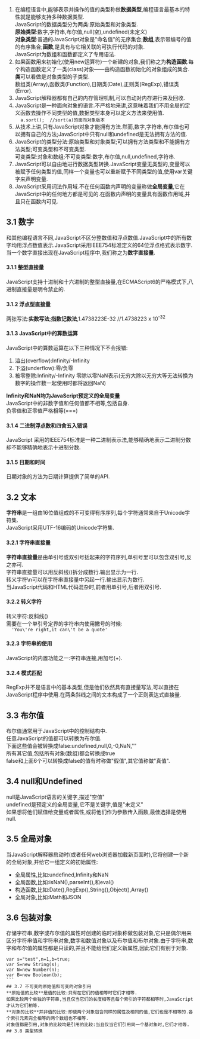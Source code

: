 
 1. 在编程语言中,能够表示并操作的值的类型称做**数据类型**,编程语言最基本的特性就是能够支持多种数据类型.  
 JavaScript的数据类型分为两类:原始类型和对象类型.  
 **原始类型**:数字,字符串,布尔值,null(空),undefined(未定义)  
 **对象类型**:普通的JavaScript对象是"命名值"的无序集合;**数组**,表示带编号的值的有序集合;**函数**,是具有与它相关联的可执行代码的对象.  
 JavaScript为数组和函数都定义了专用语法.  
 2. 如果函数用来初始化(使用new运算符)一个新建的对象,我们称之为**构造函数**.每个构造函数定义了一类(class)对象——由构造函数初始化的对象组成的集合.**类**可以看做是对象类型的子类型.  
 数组类(Array),函数类(Function),日期类(Date),正则类(RegExp),错误类(Error).  
 3. JavaScript解释器都有自己的内存管理机制,可以自动对内存进行来及回收.  
 4. JavaScript是一种面向对象的语言.不严格地来讲,这意味着我们不用全局的定义函数去操作不同类型的值,数据类型本身可以定义方法来使用值.  
 `  
 a.sort();  //sort(a)的面向对象版本  
 `  
 5. 从技术上讲,只有JavaScript对象才能拥有方法.然而,数字,字符串,布尔值也可以拥有自己的方法;JavaScript中只有null和undefined是无法拥有方法的值.  
 6. JavaScript的类型分法:原始类型和对象类型;可以拥有方法类型和不能拥有方法类型;可变类型和不可变类型.  
 可变类型:对象和数组;不可变类型:数字,布尔值,null,undefined,字符串.  
 7. JavaScript可以自由地进行数据类型转换.JavaScript变量无类型的,变量可以被赋予任何类型的值,同样一个变量也可以重新赋予不同类型的值,使用var关键字来声明变量.  
 8. JavaScript采用词法作用域.不在任何函数内声明的变量称做**全局变量**,它在JavaScript中的任何地方都是可见的.在函数内声明的变量具有函数作用域,并且只在函数内可见.  
 
## 3.1 数字   
 和其他编程语言不同,JavaScript不区分整数值和浮点数值.JavaScript中的所有数字均用浮点数值表示.JavaScript采用IEEE754标准定义的64位浮点格式表示数字.  
 当一个数字直接出现在JavaScript程序中,我们称之为**数字直接量**.  
 
#### 3.1.1 整型直接量   
 JavaScript支持十进制和十六进制的整型直接量,在ECMAScript6的严格模式下,八进制直接量是明令禁止的.  
#### 3.1.2 浮点型直接量   
 两张写法:**实数写法**;**指数记数法**,1.4738223E-32  //1.4738223 x 10<sup>-32</sup>   
#### 3.1.3 JavaScript中的算数运算   
 JavaScript中的算数运算在以下三种情况下不会报错:  
 
 1. 溢出(overflow):Infinity/-Infinity  
 2. 下溢(underflow):零/负零  
 3. 被零整除:Infinity/-Infinity 零除以零NaN表示(无穷大除以无穷大等无法转换为数字的操作数一起使用时都将返回NaN)  
 
**Infinity和NaN均为JavaScript预定义的全局变量**  
 JavaScript中的非数字值和任何值都不相等,包括自身.  
 负零值和正零值严格相等(===)  
#### 3.1.4 二进制浮点数和四舍五入错误   
JavaScript 采用的IEEE754标准是一种二进制表示法,能够精确地表示二进制分数却不能够精确地表示十进制分数.  
#### 3.1.5 日期和时间   
日期对象的方法为日期计算提供了简单的API.  

## 3.2 文本   
 **字符串**是一组由16位值组成的不可变得有序序列,每个字符通常来自于Unicode字符集.  
 JavaScript采用UTF-16编码的Unicode字符集.  
#### 3.2.1 字符串直接量   
 **字符串直接量**是由单引号或双引号括起来的字符序列,单引号里可以包含双引号,反之亦可.  
 字符串直接量可以用反斜线(\)拆分成数行.输出显示为一行.  
 转义字符\n可以在字符串直接量中另起一行.输出显示为数行.  
 当JavaScript代码和HTML代码混杂时,前者用单引号,后者用双引号.  
#### 3.2.2 转义字符   
 转义字符:反斜线(\)  
 需要在一个单引号定界的字符串内使用撇号的时候:  
 `  
 'You\'re right,it can\'t be a quote'  
 `  
#### 3.2.3 字符串的使用   
 JavaScript的内置功能之一:字符串连接,用加号(+).  
#### 3.2.4 模式匹配   
 RegExp并不是语言中的基本类型,但是他们依然具有直接量写法,可以直接在JavaScript程序中使用.在两条斜线之间的文本构成了一个正则表达式直接量.   
## 3.3 布尔值  
 布尔值通常用于JavaScript中的控制结构中.  
 任意JavaScript的值都可以转换为布尔值.  
 下面这些值会被转换成false:undefined,null,0,-0,NaN,""  
 所有其它值,包括所有对象(数组)都会转换成true  
 false和上面6个可以转换成false的值有时称做"假值",其它值称做"真值".  
 
## 3.4 null和Undefined   
 null是JavaScript语言的关键字,描述"空值"  
 undefined是预定义的全局变量,它不是关键字,值是"未定义"  
 如果想将他们赋值给变量或者属性,或将他们作为参数传入函数,最佳选择是使用null.  
## 3.5 全局对象   
 当JavaScript解释器启动时(或者任何web浏览器加载新页面时),它将创建一个新的全局对象,并给它一组定义的初始属性:  
 
 + 全局属性,比如:undefined,Infinity和NaN  
 + 全局函数,比如:isNaN(),parseInt(),和eval()  
 + 构造函数,比如:Date(),RegExp(),String(),Object(),Array()  
 + 全局对象,比如:Math和JSON  
 
## 3.6 包装对象  
 存储字符串,数字或布尔值的属性时创建的临时对象称做包装对象,它只是偶尔用来区分字符串值和字符串对象,数字和数值对象以及布尔值和布尔对象.由于字符串,数字和布尔值的属性都是只读的,并且不能给他们定义新属性,因此它们有别于对象.  
 ```  
 var s="test",n=1,b=true;  
 var S=new String(s);  
 var N=new Number(n);  
 var B=new Boolean(b);  
 ```  
## 3.7 不可变的原始值和可变的对象引用  
 **原始值的比较**是值的比较:只有在它们的值相等时它们才相等.  
 如果比较两个单独的字符串,当且仅当它们的长度相等且每个索引的字符都相等时,JavaScript才认为它们相等.  
 **对象的比较**并非值的比较:即使两个对象包含同样的属性及相同的值,它们也是不相等的.各个索引元素完全相等的两个数组也不相等.  
 对象值都是引用,对象的比较均是引用的比较:当且仅当它们引用同一个基对象时,它们才相等.  
## 3.8 类型转换  
 
 
